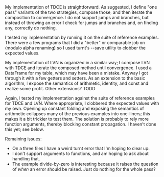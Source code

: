 My implementation of TDCE is straightforward. As suggested, I define "one pass" variants of the two strategies, compose those, and then iterate the composition to convergence. I do not support jumps and branches, but instead of throwing an error I check for jumps and branches and, on finding any, correctly do nothing. 

I tested my implementation by running it on the suite of reference examples. There were a few programs that I did a "better" or comparable job on (modulo alpha renaming) so I used turnt's --save utility to clobber the expected values.

My implementation of LVN is organized in a similar way; I compose LVN with TDCE and iterate the composed method until convergence. I used a DataFrame for my table, which may have been a mistake. Anyway I got through it with a few getters and setters. As an extension to the basic algorithm, I expose the semantics of arithmetic, identity, and const and realize some profit. Other extensions? TODO

Again, I tested my implementation against the suite of reference examples for TDCE and LVN. Where appropriate, I clobbered the expected values with my own. Opening up constant folding and exposing the semantics of arithmetic collapses many of the previous examples into one-liners; this makes it a bit trickier to test them. The solution is probably to rely more function arguments, thereby blocking constant propagation. I haven't done this yet; see below.

Remaining issues:
- On a three files I have a weird turnt error that I'm hoping to clear up. 
- I don't support arguments to functions, and am hoping to ask about handling that. 
- The example divide-by-zero is interesting because it raises the question of _when_ an error should be raised. Just do nothing for the whole pass? 